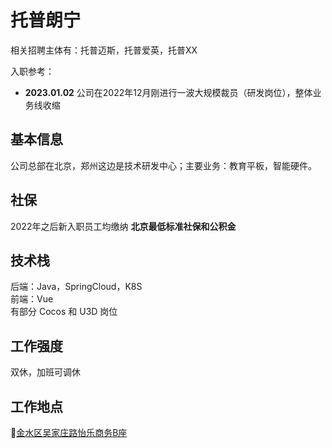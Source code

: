 # 托普朗宁

相关招聘主体有：托普迈斯，托普爱英，托普XX

入职参考：

- **2023.01.02** 公司在2022年12月刚进行一波大规模裁员（研发岗位），整体业务线收缩

## 基本信息

公司总部在北京，郑州这边是技术研发中心；主要业务：教育平板，智能硬件。

## 社保

2022年之后新入职员工均缴纳 **北京最低标准社保和公积金**

## 技术栈

后端：Java，SpringCloud，K8S  
前端：Vue  
有部分 Cocos 和 U3D 岗位

## 工作强度

双休，加班可调休

## 工作地点

📍[金水区吴家庄路怡乐商务B座](https://map.baidu.com/poi/%E6%80%A1%E4%B9%90%E5%95%86%E5%8A%A1-B%E5%BA%A7/@12659112.12165721,4108548.148191237,19z?uid=52b7162afac57636ca09f0f1&ugc_type=3&ugc_ver=1&device_ratio=1&compat=1&pcevaname=pc4.1&querytype=detailConInfo&da_src=shareurl)



